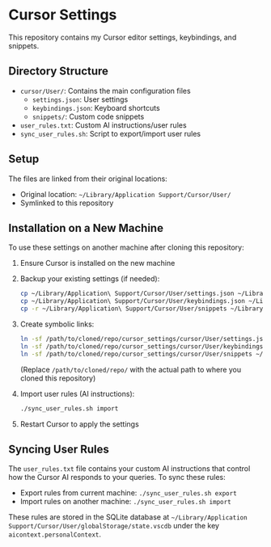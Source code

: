 # Cursor Settings

This repository contains my Cursor editor settings, keybindings, and snippets.

## Directory Structure

- `cursor/User/`: Contains the main configuration files
  - `settings.json`: User settings
  - `keybindings.json`: Keyboard shortcuts
  - `snippets/`: Custom code snippets
- `user_rules.txt`: Custom AI instructions/user rules
- `sync_user_rules.sh`: Script to export/import user rules

## Setup

The files are linked from their original locations:
- Original location: `~/Library/Application Support/Cursor/User/`
- Symlinked to this repository 

## Installation on a New Machine

To use these settings on another machine after cloning this repository:

1. Ensure Cursor is installed on the new machine
2. Backup your existing settings (if needed):
   ```bash
   cp ~/Library/Application\ Support/Cursor/User/settings.json ~/Library/Application\ Support/Cursor/User/settings.json.bak
   cp ~/Library/Application\ Support/Cursor/User/keybindings.json ~/Library/Application\ Support/Cursor/User/keybindings.json.bak
   cp -r ~/Library/Application\ Support/Cursor/User/snippets ~/Library/Application\ Support/Cursor/User/snippets.bak
   ```

3. Create symbolic links:
   ```bash
   ln -sf /path/to/cloned/repo/cursor_settings/cursor/User/settings.json ~/Library/Application\ Support/Cursor/User/settings.json
   ln -sf /path/to/cloned/repo/cursor_settings/cursor/User/keybindings.json ~/Library/Application\ Support/Cursor/User/keybindings.json
   ln -sf /path/to/cloned/repo/cursor_settings/cursor/User/snippets ~/Library/Application\ Support/Cursor/User/snippets
   ```
   (Replace `/path/to/cloned/repo/` with the actual path to where you cloned this repository)

4. Import user rules (AI instructions):
   ```bash
   ./sync_user_rules.sh import
   ```

5. Restart Cursor to apply the settings 

## Syncing User Rules

The `user_rules.txt` file contains your custom AI instructions that control how the Cursor AI responds to your queries. To sync these rules:

- Export rules from current machine: `./sync_user_rules.sh export`
- Import rules on another machine: `./sync_user_rules.sh import`

These rules are stored in the SQLite database at `~/Library/Application Support/Cursor/User/globalStorage/state.vscdb` under the key `aicontext.personalContext`. 